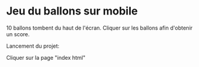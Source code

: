 # Jeu du ballons sur mobile
10 ballons tombent du haut de l'écran. Cliquer sur les ballons afin d'obtenir un score.


Lancement du projet:

Cliquer sur la page "index html"
